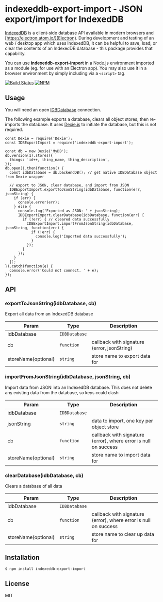 # indexeddb-export-import - JSON export/import for IndexedDB

[IndexedDB](https://developer.mozilla.org/en-US/docs/Web/API/IndexedDB_API) is a client-side database API available in modern browsers and [https://electron.atom.io/](Electron). During development and testing of an web / desktop app which uses IndexedDB, it can be helpful to save, load, or clear the contents of an IndexedDB database - this package provides that capability.

You can use **indexeddb-export-import** in a Node.js environment imported as a module (eg. for use with an Electron app). You may also use it in a browser environment by simply including via a `<script>` tag.

[![Build Status](https://travis-ci.org/Polarisation/indexeddb-export-import.svg?branch=master)](https://travis-ci.org/Polarisation/indexeddb-export-import)
[![NPM](https://nodei.co/npm/indexeddb-export-import.png?downloads=true&downloadRank=true&stars=true)](https://nodei.co/npm/indexeddb-export-import/)

## Usage

You will need an open [IDBDatabase](https://developer.mozilla.org/en-US/docs/Web/API/IDBDatabase) connection. 

The following example exports a database, clears all object stores, then re-imports the database. It uses [Dexie.js](https://github.com/dfahlander/Dexie.js) to initiate the database, but this is not required.

    const Dexie = require('Dexie');
    const IDBExportImport = require('indexeddb-export-import');
    
    const db = new Dexie('MyDB');
    db.version(1).stores({
      things: 'id++, thing_name, thing_description',
    });
    db.open().then(function() {
      const idbDatabase = db.backendDB(); // get native IDBDatabase object from Dexie wrapper
    
      // export to JSON, clear database, and import from JSON
      IDBExportImport.exportToJsonString(idbDatabase, function(err, jsonString) {
        if (err) {
          console.error(err);
        } else {
          console.log('Exported as JSON: ' + jsonString);
          IDBExportImport.clearDatabase(idbDatabase, function(err) {
            if (!err) { // cleared data successfully
              IDBExportImport.importFromJsonString(idbDatabase, jsonString, function(err) {
                if (!err) {
                  console.log('Imported data successfully');
                }
              });
            }
          });
        }
      });
    }).catch(function(e) {
      console.error('Could not connect. ' + e);
    });

## API

### exportToJsonString(idbDatabase, cb)
Export all data from an IndexedDB database

| Param | Type | Description |
| --- | --- | --- |
| idbDatabase | <code>IDBDatabase</code> |  |
| cb | <code>function</code> | callback with signature (error, jsonString) |
| storeName(optional) | <code>string</code> | store name to export data for |

<a name="importFromJsonString"></a>

### importFromJsonString(idbDatabase, jsonString, cb)
Import data from JSON into an IndexedDB database. This does not delete any existing data from the database, so keys could clash

| Param | Type | Description |
| --- | --- | --- |
| idbDatabase | <code>IDBDatabase</code> |  |
| jsonString | <code>string</code> | data to import, one key per object store |
| cb | <code>function</code> | callback with signature (error), where error is null on success |
| storeName(optional) | <code>string</code> | store name to import data for |

<a name="clearDatabase"></a>

### clearDatabase(idbDatabase, cb)
Clears a database of all data

| Param | Type | Description |
| --- | --- | --- |
| idbDatabase | <code>IDBDatabase</code> |  |
| cb | <code>function</code> | callback with signature (error), where error is null on success |
| storeName(optional) | <code>string</code> | store name to clear up data for |


## Installation

```
$ npm install indexeddb-export-import
```

## License

MIT
